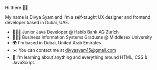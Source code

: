 Hi there 👋🏻

My name is Divya Syam and I'm a self-taught UX designer and frontend developer based in Dubai, UAE. 

* 👩🏻‍💻 Junior Java Developer @ Habib Bank AG Zurich 
* 👩🏻‍🎓 Business Information Systems Graduate @ Middlesex University
* 🌍  I'm based in Dubai, United Arab Emirates
* ✉️  You can contact me at [divyasyam15@gmail.com](mailto:divyasyam15@gmail.com)
* 🧠  I'm learning about anything and everything around HTML, CSS & JavaScript.
